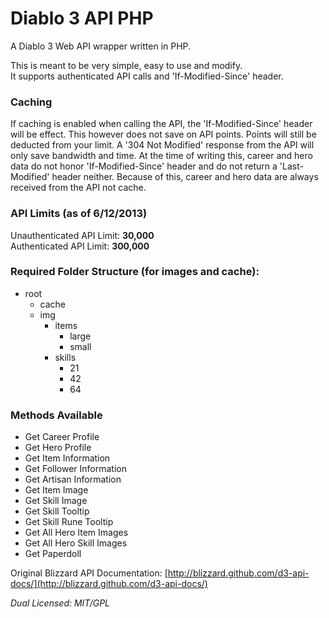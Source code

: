 # Diablo 3 API PHP
A Diablo 3 Web API wrapper written in PHP.  

This is meant to be very simple, easy to use and modify.  
It supports authenticated API calls and 'If-Modified-Since' header.  

### Caching
If caching is enabled when calling the API, the 'If-Modified-Since' header will be effect. This however does not save on API points. Points will still be deducted from your limit. A '304 Not Modified' response from the API will only save bandwidth and time. At the time of writing this, career and hero data do not honor 'If-Modified-Since' header and do not return a 'Last-Modified' header neither. Because of this, career and hero data are always received from the API not cache. 

### API Limits (as of 6/12/2013)
Unauthenticated API Limit: **30,000**  
Authenticated API Limit: **300,000**  

### Required Folder Structure (for images and cache): 
* root
  * cache  
  * img  
     * items  
         * large  
         * small  
      * skills  
         * 21  
         * 42  
         * 64   

### Methods Available
+ Get Career Profile
+ Get Hero Profile
+ Get Item Information
+ Get Follower Information
+ Get Artisan Information
+ Get Item Image
+ Get Skill Image
+ Get Skill Tooltip
+ Get Skill Rune Tooltip
+ Get All Hero Item Images
+ Get All Hero Skill Images
+ Get Paperdoll

Original Blizzard API Documentation: [http://blizzard.github.com/d3-api-docs/](http://blizzard.github.com/d3-api-docs/)

_Dual Licensed: MIT/GPL_
